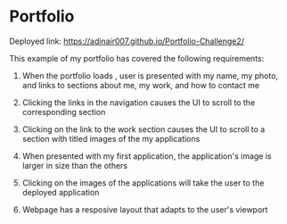 # Portfolio

Deployed link: https://adinair007.github.io/Portfolio-Challenge2/



This example of my portfolio has covered the following requirements:

1. When the portfolio loads , user is presented with my name, my photo, and links to sections about me, my work, and how to contact me

2. Clicking the links in the navigation causes the UI to scroll to the corresponding section

3. Clicking on the link to the work section causes the UI to scroll to a section with titled images of the my applications

4. When presented with my first application, the application's image is larger in size than the others

5. Clicking on the images of the applications will  take the user to the deployed application

6. Webpage has a resposive layout that adapts to the user's viewport

